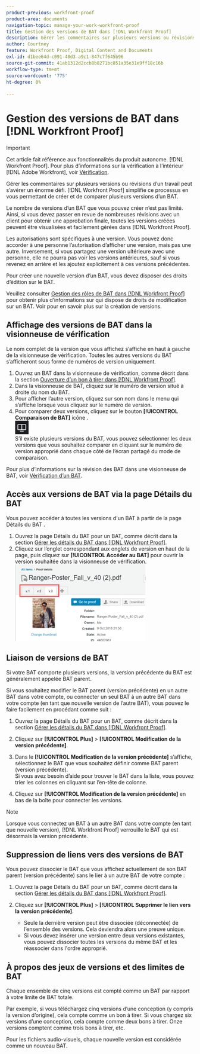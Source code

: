 ```yaml
---
product-previous: workfront-proof
product-area: documents
navigation-topic: manage-your-work-workfront-proof
title: Gestion des versions de BAT dans [!DNL Workfront Proof]
description: Gérer les commentaires sur plusieurs versions ou révisions d’un travail peut s’avérer un énorme défi. [!DNL Workfront Proof] simplifie ce processus en vous permettant de créer et de comparer plusieurs versions d’un BAT.
author: Courtney
feature: Workfront Proof, Digital Content and Documents
exl-id: d1bee64d-c091-40d3-a9c1-847c7f645b96
source-git-commit: 41ab1312d2ccb8b8271bc851a35e31e9ff18c16b
workflow-type: tm+mt
source-wordcount: '775'
ht-degree: 0%

---
```


# Gestion des versions de BAT dans [!DNL Workfront Proof]

>[!IMPORTANT]
>
>Cet article fait référence aux fonctionnalités du produit autonome. [!DNL Workfront Proof]. Pour plus d’informations sur la vérification à l’intérieur [!DNL Adobe Workfront], voir [Vérification](../../../review-and-approve-work/proofing/proofing.md).

Gérer les commentaires sur plusieurs versions ou révisions d’un travail peut s’avérer un énorme défi. [!DNL Workfront Proof] simplifie ce processus en vous permettant de créer et de comparer plusieurs versions d’un BAT.

Le nombre de versions d’un BAT que vous pouvez créer n’est pas limité. Ainsi, si vous devez passer en revue de nombreuses révisions avec un client pour obtenir une approbation finale, toutes les versions créées peuvent être visualisées et facilement gérées dans [!DNL Workfront Proof].

Les autorisations sont spécifiques à une version. Vous pouvez donc accorder à une personne l’autorisation d’afficher une version, mais pas une autre. Inversement, si vous partagez une version ultérieure avec une personne, elle ne pourra pas voir les versions antérieures, sauf si vous revenez en arrière et les ajoutez explicitement à ces versions précédentes.

Pour créer une nouvelle version d’un BAT, vous devez disposer des droits d’édition sur le BAT.

Veuillez consulter [Gestion des rôles de BAT dans [!DNL Workfront Proof]](../../../workfront-proof/wp-work-proofsfiles/share-proofs-and-files/manage-proof-roles.md) pour obtenir plus d’informations sur qui dispose de droits de modification sur un BAT. Voir pour en savoir plus sur la création de versions.

## Affichage des versions de BAT dans la visionneuse de vérification

Le nom complet de la version que vous affichez s’affiche en haut à gauche de la visionneuse de vérification. Toutes les autres versions du BAT s’afficheront sous forme de numéros de version uniquement.

1. Ouvrez un BAT dans la visionneuse de vérification, comme décrit dans la section [Ouverture d’un bon à tirer dans [!DNL Workfront Proof]](../../../workfront-proof/wp-work-proofsfiles/review-proofs-wpv/open-proof.md).
1. Dans la visionneuse de BAT, cliquez sur le numéro de version situé à droite du nom du BAT.
1. Pour afficher l’autre version, cliquez sur son nom dans le menu qui s’affiche lorsque vous cliquez sur le numéro de version.
1. Pour comparer deux versions, cliquez sur le bouton **[!UICONTROL Comparaison de BAT]** icône .\
   ![Compare_Proofs_button.png](assets/compare-proofs-button.png)\
   S’il existe plusieurs versions du BAT, vous pouvez sélectionner les deux versions que vous souhaitez comparer en cliquant sur le numéro de version approprié dans chaque côté de l’écran partagé du mode de comparaison.

Pour plus d’informations sur la révision des BAT dans une visionneuse de BAT, voir [Vérification d’un BAT](../../../review-and-approve-work/proofing/reviewing-proofs-within-workfront/review-a-proof/review-a-proof.md).

## Accès aux versions de BAT via la page Détails du BAT

Vous pouvez accéder à toutes les versions d&#39;un BAT à partir de la page Détails du BAT .

1. Ouvrez la page Détails du BAT pour un BAT, comme décrit dans la section [Gérer les détails du BAT dans [!DNL Workfront Proof]](../../../workfront-proof/wp-work-proofsfiles/manage-your-work/manage-proof-details.md).
1. Cliquez sur l’onglet correspondant aux onglets de version en haut de la page, puis cliquez sur **[!UICONTROL Accéder au BAT]** pour ouvrir la version souhaitée dans la visionneuse de vérification.\
   ![Version_tabs_on_Proof_Details_page.png](assets/version-tabs-on-proof-details-page-350x205.png)

## Liaison de versions de BAT

Si votre BAT comporte plusieurs versions, la version précédente du BAT est généralement appelée BAT parent.

Si vous souhaitez modifier le BAT parent (version précédente) en un autre BAT dans votre compte, ou connecter un seul BAT à un autre BAT dans votre compte (en tant que nouvelle version de l’autre BAT), vous pouvez le faire facilement en procédant comme suit :

1. Ouvrez la page Détails du BAT pour un BAT, comme décrit dans la section [Gérer les détails du BAT dans [!DNL Workfront Proof]](../../../workfront-proof/wp-work-proofsfiles/manage-your-work/manage-proof-details.md).
1. Cliquez sur **[!UICONTROL Plus]** > **[!UICONTROL Modification de la version précédente]**.

1. Dans le **[!UICONTROL Modification de la version précédente]** s’affiche, sélectionnez le BAT que vous souhaitez définir comme BAT parent (version précédente).\
   Si vous avez besoin d’aide pour trouver le BAT dans la liste, vous pouvez trier les colonnes en cliquant sur l’en-tête de colonne.

1. Cliquez sur **[!UICONTROL Modification de la version précédente]** en bas de la boîte pour connecter les versions.

>[!NOTE]
>
>Lorsque vous connectez un BAT à un autre BAT dans votre compte (en tant que nouvelle version), [!DNL Workfront Proof] verrouille le BAT qui est désormais la version précédente.

## Suppression de liens vers des versions de BAT

Vous pouvez dissocier le BAT que vous affichez actuellement de son BAT parent (version précédente) sans le lier à un autre BAT de votre compte :

1. Ouvrez la page Détails du BAT pour un BAT, comme décrit dans la section [Gérer les détails du BAT dans [!DNL Workfront Proof]](../../../workfront-proof/wp-work-proofsfiles/manage-your-work/manage-proof-details.md).
1. Cliquez sur **[!UICONTROL Plus]** > **[!UICONTROL Supprimer le lien vers la version précédente]**.

   * Seule la dernière version peut être dissociée (déconnectée) de l’ensemble des versions. Cela deviendra alors une preuve unique.
   * Si vous devez insérer une version entre deux versions existantes, vous pouvez dissocier toutes les versions du même BAT et les réassocier dans l&#39;ordre approprié.

## À propos des jeux de versions et des limites de BAT

Chaque ensemble de cinq versions est compté comme un BAT par rapport à votre limite de BAT totale.

Par exemple, si vous téléchargez cinq versions d’une conception (y compris la version d’origine), cela compte comme un bon à tirer. Si vous chargez six versions d’une conception, cela compte comme deux bons à tirer. Onze versions comptent comme trois bons à tirer, etc.

Pour les fichiers audio-visuels, chaque nouvelle version est considérée comme un nouveau BAT.
